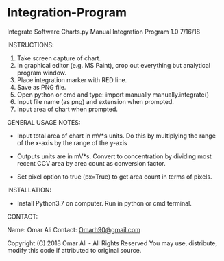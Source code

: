 # Integration-Program
Integrate Software Charts.py
Manual Integration Program 1.0 7/16/18

INSTRUCTIONS:

1) Take screen capture of chart.
2) In graphical editor (e.g. MS Paint), crop out everything but analytical program window.
3) Place integration marker with RED line.
4) Save as PNG file.
5) Open python or cmd and type:
   import manually
   manually.integrate()
6) Input file name (as png) and extension when prompted.
7) Input area of chart when prompted.

GENERAL USAGE NOTES:

+ Input total area of chart in mV\*s units. Do this by multiplying the range of the x-axis by the range of the y-axis

+ Outputs units are in mV\*s. Convert to concentration by dividing most recent CCV area by area count as conversion factor.

+ Set pixel option to true (px=True) to get area count in terms of pixels.

INSTALLATION:

+ Install Python3.7 on computer. Run in python or cmd terminal.

CONTACT:

Name: Omar Ali
Contact: Omarh90@gmail.com

Copyright (C) 2018 Omar Ali - All Rights Reserved
You may use, distribute, modify this code if attributed to original source.
